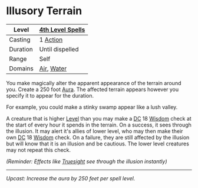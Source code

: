 # Illusory Terrain

| Level    | [4th Level Spells](4th%20Level%20Spells.md)                                  |
| -------- | ---------------------------------------------------------------------------- |
| Casting  | 1 [Action](../../../../Game%20Procedures/Core%20Procedures/Action.md)        |
| Duration | Until dispelled                                                              |
| Range    | Self                                                                         |
| Domains  | [Air](../../Spell%20Domains/Air.md), [Water](../../Spell%20Domains/Water.md) |

You make magically alter the apparent appearance of the terrain around you. Create a 250 foot [Aura](../../Areas%20of%20Effect/Aura.md). The affected terrain appears however you specify it to appear for the duration.

For example, you could make a stinky swamp appear like a lush valley.

A creature that is higher [Level](../../../../Player%20Characters/Derived%20Statistics/Level.md) than you may make a [DC](../../../../Game%20Procedures/Core%20Procedures/DC.md) 18 [Wisdom](../../../../Player%20Characters/The%20Ability%20Scores/Wisdom.md) check at the start of every hour it spends in the terrain. On a success, it sees through the illusion. It may alert it's allies of lower level, who may then make their own [DC](../../../../Game%20Procedures/Core%20Procedures/DC.md) 18 [Wisdom](../../../../Player%20Characters/The%20Ability%20Scores/Wisdom.md) check. On a failure, they are still affected by the illusion but will know that it is an illusion and be cautious. The lower level creatures may not repeat this check.

*(Reminder: Effects like [Truesight](Truesight.md) see through the illusion instantly)*

---
*Upcast: Increase the aura by 250 feet per spell level.*
